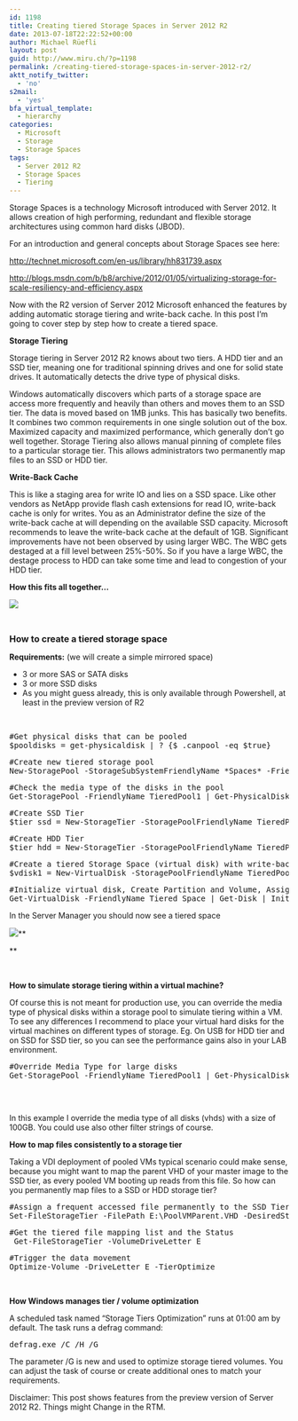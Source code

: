 ```yaml
---
id: 1198
title: Creating tiered Storage Spaces in Server 2012 R2
date: 2013-07-18T22:22:52+00:00
author: Michael Rüefli
layout: post
guid: http://www.miru.ch/?p=1198
permalink: /creating-tiered-storage-spaces-in-server-2012-r2/
aktt_notify_twitter:
  - 'no'
s2mail:
  - 'yes'
bfa_virtual_template:
  - hierarchy
categories:
  - Microsoft
  - Storage
  - Storage Spaces
tags:
  - Server 2012 R2
  - Storage Spaces
  - Tiering
---
```

Storage Spaces is a technology Microsoft introduced with Server 2012. It allows creation of high performing, redundant and flexible storage architectures using common hard disks (JBOD).

For an introduction and general concepts about Storage Spaces see here:

<http://technet.microsoft.com/en-us/library/hh831739.aspx>

<http://blogs.msdn.com/b/b8/archive/2012/01/05/virtualizing-storage-for-scale-resiliency-and-efficiency.aspx>

Now with the R2 version of Server 2012 Microsoft enhanced the features by adding automatic storage tiering and write-back cache. In this post I&#8217;m going to cover step by step how to create a tiered space.

**Storage Tiering** 

Storage tiering in Server 2012 R2 knows about two tiers. A HDD tier and an SSD tier, meaning one for traditional spinning drives and one for solid state drives. It automatically detects the drive type of physical disks.
  
Windows automatically discovers which parts of a storage space are access more frequently and heavily than others and moves them to an SSD tier. The data is moved based on 1MB junks. This has basically two benefits. It combines two common requirements in one single solution out of the box. Maximized capacity and maximized performance, which generally don&#8217;t go well together. Storage Tiering also allows manual pinning of complete files to a particular storage tier. This allows administrators two permanently map files to an SSD or HDD tier.

**Write-Back Cache** 

This is like a staging area for write IO and lies on a SSD space. Like other vendors as NetApp provide flash cash extensions for read IO, write-back cache is only for writes. You as an Administrator define the size of the write-back cache at will depending on the available SSD capacity. Microsoft recommends to leave the write-back cache at the default of 1GB. Significant improvements have not been observed by using larger WBC. The WBC gets destaged at a fill level between 25%-50%. So if you have a large WBC, the destage process to HDD can take some time and lead to congestion of your HDD tier.

**How this fits all together…** 

![](http://www.miru.ch/wp-content/uploads/2013/07/071813_2125_Creatingati1.png)

&nbsp;

<span style="font-size: 12pt;"><strong>How to create a tiered storage space </strong></span>

**Requirements:** (we will create a simple mirrored space)

  * 3 or more SAS or SATA disks
  * 3 or more SSD disks
  * As you might guess already, this is only available through Powershell, at least in the preview version of R2

&nbsp;

<pre>#Get physical disks that can be pooled
$pooldisks = get-physicaldisk | ? {$_.canpool -eq $true}</pre>

<pre>#Create new tiered storage pool 
New-StoragePool -StorageSubSystemFriendlyName *Spaces* -FriendlyName TieredPool1 -PhysicalDisks $pooldisks</pre>

<pre>#Check the media type of the disks in the pool 
Get-StoragePool -FriendlyName TieredPool1 | Get-PhysicalDisk | Select FriendlyName, MediaType, Size</pre>

<pre>#Create SSD Tier 
$tier_ssd = New-StorageTier -StoragePoolFriendlyName TieredPool1 -FriendlyName SSD_TIER -MediaType SSD</pre>

<pre>#Create HDD Tier 
$tier_hdd = New-StorageTier -StoragePoolFriendlyName TieredPool1 -FriendlyName HDD_TIER -MediaType HDD</pre>

<pre>#Create a tiered Storage Space (virtual disk) with write-back cache enabled 
$vdisk1 = New-VirtualDisk -StoragePoolFriendlyName TieredPool1 -FriendlyName Tiered_Space -StorageTiers @($tier_ssd, $tier_hdd) -StorageTierSizes @(50GB, 120GB) -ResiliencySettingName Mirror -WriteCacheSize 5GB</pre>

<pre>#Initialize virtual disk, Create Partition and Volume, Assign Drive Letter 
Get-VirtualDisk -FriendlyName Tiered_Space | Get-Disk | Initialize-Disk –Passthru  | New-Partition –AssignDriveLetter –UseMaximumSize | Format-Volume -force -Confirm:$false</pre>

In the Server Manager you should now see a tiered space

![](http://www.miru.ch/wp-content/uploads/2013/07/071813_2125_Creatingati2.png)**
  
** 

&nbsp;

**How to simulate storage tiering within a virtual machine?** 

Of course this is not meant for production use, you can override the media type of physical disks within a storage pool to simulate tiering within a VM. To see any differences I recommend to place your virtual hard disks for the virtual machines on different types of storage. Eg. On USB for HDD tier and on SSD for SSD tier, so you can see the performance gains also in your LAB environment.

<pre>#Override Media Type for large disks
Get-StoragePool -FriendlyName TieredPool1 | Get-PhysicalDisk | ? {$_.Size -eq 106568876032} | Set-PhysicalDisk -MediaType HDD
<span style="font-family: Lucida Console; font-size: 9pt;"><span style="color: orangered;"> </span></span></pre>

&nbsp;

In this example I override the media type of all disks (vhds) with a size of 100GB. You could use also other filter strings of course.

**How to map files consistently to a storage tier** 

Taking a VDI deployment of pooled VMs typical scenario could make sense, because you might want to map the parent VHD of your master image to the SSD tier, as every pooled VM booting up reads from this file. So how can you permanently map files to a SSD or HDD storage tier?

<pre>#Assign a frequent accessed file permanently to the SSD Tier 
Set-FileStorageTier -FilePath E:\PoolVMParent.VHD -DesiredStorageTier ($vdisk1 | Get-StorageTier -MediaType SSD)</pre>

<pre>#Get the tiered file mapping list and the Status
 Get-FileStorageTier -VolumeDriveLetter E</pre>

<pre>#Trigger the data movement 
Optimize-Volume -DriveLetter E -TierOptimize</pre>

&nbsp;

**How Windows manages tier / volume optimization** 

A scheduled task named &#8220;Storage Tiers Optimization&#8221; runs at 01:00 am by default. The task runs a defrag command:

<pre>defrag.exe /C /H /G</pre>

The parameter /G is new and used to optimize storage tiered volumes. You can adjust the task of course or create additional ones to match your requirements.

Disclaimer: This post shows features from the preview version of Server 2012 R2. Things might Change in the RTM.